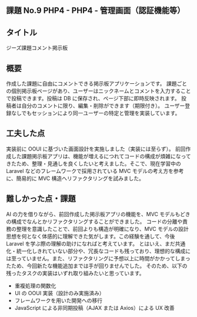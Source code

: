 ## 課題 No.9 PHP4 - PHP4 - 管理画面（認証機能等）

## タイトル

ジーズ課題コメント掲示板

## 概要

作成した課題に自由にコメントできる掲示板アプリケーションです。
課題ごとの個別掲示板ページがあり、ユーザーはニックネームとコメントを入力することで投稿できます。投稿は DB に保存され、ページ下部に即時反映されます。
投稿者は自分のコメントに限り、編集・削除ができます（期限付き）。
ユーザー登録なしでもセッションにより同一ユーザーの特定と管理を実装しています。

## 工夫した点

実装前に OOUI に基づいた画面設計を実施しました（実装には至らず）。
前回作成した課題掲示板アプリは、機能が増えるにつれてコードの構成が煩雑になってきたため、整理・見通しを良くしたいと考えました。そこで、現在学習中の Laravel などのフレームワークで採用されている MVC モデルの考え方を参考に、簡易的に MVC 構造へリファクタリングを試みました。

## 難しかった点・課題

AI の力を借りながら、前回作成した掲示板アプリの機能を、MVC モデルもどきの構成でなんとかリファクタリングすることができました。
コードの分離や責務の整理を意識したことで、前回よりも構造が明確になり、MVC モデルの設計思想を何となく体感的に理解できた気がします。この経験を通して、今後 Laravel を学ぶ際の理解の助けになればと考えています。
とはいえ、まだ共通化・統一化しきれていない部分や、冗長なコードも残っており、理想的な構成には至っていません。また、リファクタリングに予想以上に時間がかかってしまったため、今回新たな機能追加までは手が回りませんでした。
そのため、以下の残ったタスクの実装はいずれ取り組みたいと思っています。

- 重複処理の関数化
- UI の OOUI 実装（設計のみ実施済み）
- フレームワークを用いた開発への移行
- JavaScript による非同期投稿（AJAX または Axios）による UX 改善
